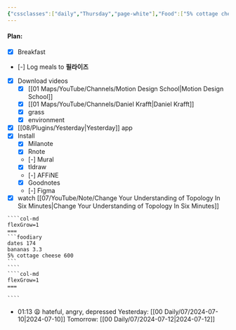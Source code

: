 ```yaml
---
{"cssclasses":["daily","Thursday","page-white"],"Food":["5% cottage cheese","banana","purge","overeat","soy protein","sunflower protein"],"diet":false,"cals":true,"calories":1617,"protein":107,"fat":33,"carbs":252,"date":"2024-07-11","share":true,"dg-publish":true,"permalink":"/00-daily/07/2024-07-11/","contentClasses":"daily Thursday page-white","dgPassFrontmatter":true,"noteIcon":"","created":"2025-01-21T01:20:16.152+10:00","updated":"2025-01-21T15:25:26.089+10:00"}
---
```


#### Plan:
- [x] Breakfast
- [-] Log meals to **필라이즈**
- [x] Download videos
	- [x] [[01 Maps/YouTube/Channels/Motion Design School\|Motion Design School]]
	- [x] [[01 Maps/YouTube/Channels/Daniel Krafft\|Daniel Krafft]]
	- [x] grass
	- [x] environment
- [x] [[08/Plugins/Yesterday\|Yesterday]] app
- [x] Install
	- [x] Milanote
	- [x] Rnote
	- [-] Mural
	- [x] tldraw
	- [-] AFFiNE
	- [x] Goodnotes
	- [-] Figma
- [x] watch [[07/YouTube/Note/Change Your Understanding of Topology In Six Minutes\|Change Your Understanding of Topology In Six Minutes]]

`````col
````col-md
flexGrow=1
===
```foodiary 
dates 174
bananas 3.3
5% cottage cheese 600
```
````
````col-md
flexGrow=1
===

````
`````
- 01:13 😩  hateful, angry, depressed
Yesterday: [[00 Daily/07/2024-07-10\|2024-07-10]]
Tomorrow: [[00 Daily/07/2024-07-12\|2024-07-12]]